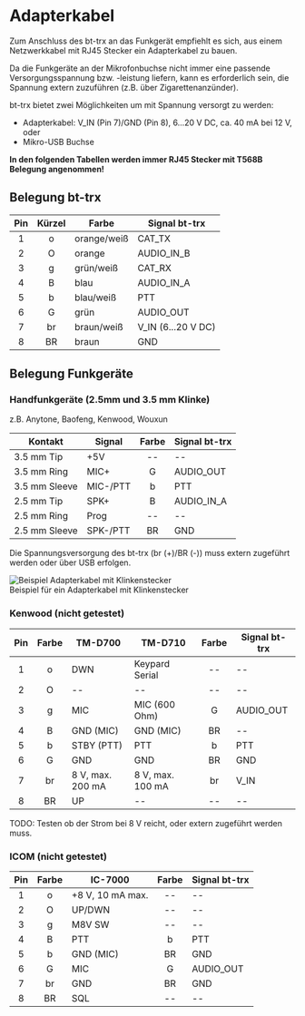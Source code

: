 # Adapterkabel

Zum Anschluss des bt-trx an das Funkgerät empfiehlt es sich, aus einem
Netzwerkkabel mit RJ45 Stecker ein Adapterkabel zu bauen.

Da die Funkgeräte an der Mikrofonbuchse nicht immer eine passende Versorgungsspannung bzw. -leistung liefern,
kann es erforderlich sein, die Spannung extern zuzuführen (z.B. über Zigarettenanzünder).

bt-trx bietet zwei Möglichkeiten um mit Spannung versorgt zu werden:

- Adapterkabel: V_IN (Pin 7)/GND (Pin 8), 6...20 V DC, ca. 40 mA bei 12 V, oder
- Mikro-USB Buchse

**In den folgenden Tabellen werden immer RJ45 Stecker mit T568B Belegung angenommen!**

## Belegung bt-trx

| Pin | Kürzel | Farbe       | Signal bt-trx |
|:---:|:------:|-------------|---------------|
| 1   | o      | orange/weiß | CAT_TX        |
| 2   | O      | orange      | AUDIO_IN_B    |
| 3   | g      | grün/weiß   | CAT_RX        |
| 4   | B      | blau        | AUDIO_IN_A    |
| 5   | b      | blau/weiß   | PTT           |
| 6   | G      | grün        | AUDIO_OUT     |
| 7   | br     | braun/weiß  | V_IN (6...20 V DC) |
| 8   | BR     | braun       | GND           |

## Belegung Funkgeräte

### Handfunkgeräte (2.5mm und 3.5 mm Klinke)

z.B. Anytone, Baofeng, Kenwood, Wouxun

| Kontakt       | Signal   | Farbe | Signal bt-trx |
|---------------|----------|:-----:|---------------|
| 3.5 mm Tip    | +5V      | --    | --            |
| 3.5 mm Ring   | MIC+     | G     | AUDIO_OUT     |
| 3.5 mm Sleeve | MIC-/PTT | b     | PTT           |
| 2.5 mm Tip    | SPK+     | B     | AUDIO_IN_A    |
| 2.5 mm Ring   | Prog     | --    | --            |
| 2.5 mm Sleeve | SPK-/PTT | BR    | GND           |

Die Spannungsversorgung des bt-trx (br (+)/BR (-)) muss extern zugeführt werden oder
über USB erfolgen.

![Beispiel Adapterkabel mit Klinkenstecker](https://picsum.photos/400/300)  
Beispiel für ein Adapterkabel mit Klinkenstecker

### Kenwood (nicht getestet)

| Pin | Farbe | TM-D700             | TM-D710             | Farbe | Signal bt-trx |
|:---:|:-----:|---------------------|---------------------|:-----:|---------------|
| 1   | o     | DWN                 | Keypard Serial      | --    | --            |
| 2   | O     | --                  | --                  | --    | --            |
| 3   | g     | MIC                 | MIC (600 Ohm)       | G     | AUDIO_OUT     |
| 4   | B     | GND (MIC)           | GND (MIC)           | BR    | --            |
| 5   | b     | STBY (PTT)          | PTT                 | b     | PTT           |
| 6   | G     | GND                 | GND                 | BR    | GND           |
| 7   | br    | 8 V, max. 200 mA    | 8 V, max. 100 mA    | br    | V_IN          |
| 8   | BR    | UP                  | --                  | --    | --            |

TODO: Testen ob der Strom bei 8 V reicht, oder extern zugeführt werden muss.

### ICOM (nicht getestet)

| Pin | Farbe | IC-7000          | Farbe | Signal bt-trx |
|:---:|:-----:|------------------|:-----:|---------------|
| 1   | o     | +8 V, 10 mA max. | --    | --            |
| 2   | O     | UP/DWN           | --    | --            |
| 3   | g     | M8V SW           | --    | --            |
| 4   | B     | PTT              | b     | PTT           |
| 5   | b     | GND (MIC)        | BR    | GND           |
| 6   | G     | MIC              | G     | AUDIO_OUT     |
| 7   | br    | GND              | BR    | GND           |
| 8   | BR    | SQL              | --    | --            |
